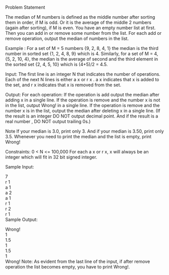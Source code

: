 Problem Statement

The median of M numbers is defined as the middle number after sorting them in order, if M is odd. Or it is the average of the middle 2 numbers (again after sorting), if M is even. You have an empty number list at first. Then you can add in or remove some number from the list. For each add or remove operation, output the median of numbers in the list.

Example : 
For a set of M = 5 numbers {9, 2, 8, 4, 1} the median is the third number in sorted set {1, 2, 4, 8, 9} which is 4. Similarly, for a set of M = 4, {5, 2, 10, 4}, the median is the average of second and the third element in the sorted set {2, 4, 5, 10} which is (4+5)/2 = 4.5.  

Input: 
The first line is an integer N that indicates the number of operations. Each of the next N lines is either a x or r x . a x indicates that x is added to the set, and r x indicates that x is removed from the set.

Output: 
For each operation: If the operation is add output the median after adding x in a single line. If the operation is remove and the number x is not in the list, output Wrong! in a single line. If the operation is remove and the number x is in the list, output the median after deleting x in a single line. (If the result is an integer DO NOT output decimal point. And if the result is a real number , DO NOT output trailing 0s.)

Note 
If your median is 3.0, print only 3. And if your median is 3.50, print only 3.5. Whenever you need to print the median and the list is empty, print Wrong!

Constraints: 
0 < N <= 100,000 
For each a x or r x, x will always be an integer which will fit in 32 bit signed integer.

Sample Input:

7  
r 1  
a 1  
a 2  
a 1  
r 1  
r 2  
r 1  
Sample Output:

Wrong!  
1  
1.5  
1  
1.5  
1  
Wrong!
Note: As evident from the last line of the input, if after remove operation the list becomes empty, you have to print Wrong!. 